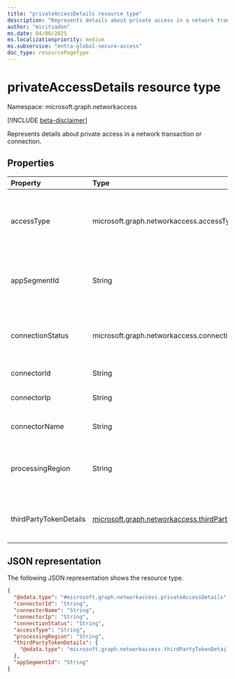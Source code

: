 ```yaml
---
title: "privateAccessDetails resource type"
description: "Represents details about private access in a network transaction."
author: "miritsadon"
ms.date: 04/08/2025
ms.localizationpriority: medium
ms.subservice: "entra-global-secure-access"
doc_type: resourcePageType
---
```


# privateAccessDetails resource type

Namespace: microsoft.graph.networkaccess

[!INCLUDE [beta-disclaimer](../../includes/beta-disclaimer.md)]

Represents details about private access in a network transaction or connection.

## Properties
|Property|Type|Description|
|:---|:---|:---|
|accessType|microsoft.graph.networkaccess.accessType|Type of accessed application. Access type options: QuickAccess, PrivateAccess.|
|appSegmentId|String|The unique identifier for Application segment ID from Azure AD.|
|connectionStatus|microsoft.graph.networkaccess.connectionStatus|Status of a connection. Status options: Open, Active, Closed.|
|connectorId|String|Private access connector ID.|
|connectorIp|String|Private access connector IP address.|
|connectorName|String|Private access connector name.|
|processingRegion|String|Region where the request was processed by the backend service.|
|thirdPartyTokenDetails|[microsoft.graph.networkaccess.thirdPartyTokenDetails](../resources/networkaccess-thirdpartytokendetails.md)|Details about third-party tokens used in the transaction.|

## JSON representation
The following JSON representation shows the resource type.
<!-- {
  "blockType": "resource",
  "@odata.type": "microsoft.graph.networkaccess.privateAccessDetails",
  "openType": false
}
-->
``` json
{
  "@odata.type": "#microsoft.graph.networkaccess.privateAccessDetails",
  "connectorId": "String",
  "connectorName": "String",
  "connectorIp": "String",
  "connectionStatus": "String",
  "accessType": "String",
  "processingRegion": "String",
  "thirdPartyTokenDetails": {
    "@odata.type": "microsoft.graph.networkaccess.thirdPartyTokenDetails"
  },
  "appSegmentId": "String"
}
```